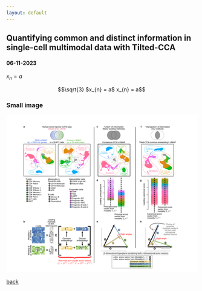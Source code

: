 ```yaml
---
layout: default
---
```


## Quantifying common and distinct information in single-cell multimodal data with Tilted-CCA
#### 06-11-2023

$x_{n} = a$

```math
\sqrt{3}
$x_{n} = a$
x_{n} = a
```

### Small image

![test](./post_image/t1.png)




[back](./../)


